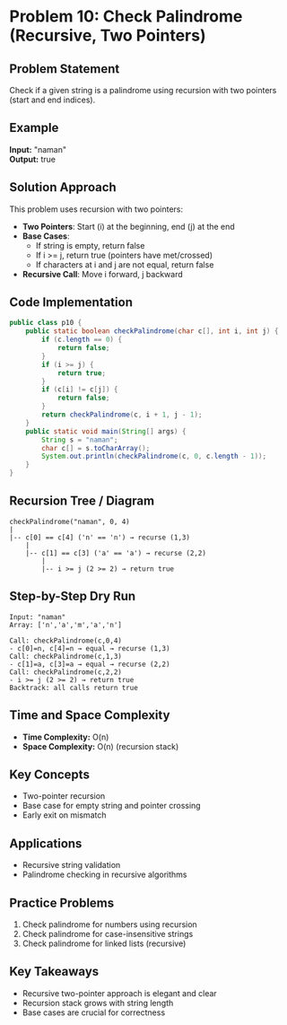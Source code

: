 # Problem 10: Check Palindrome (Recursive, Two Pointers)

## Problem Statement

Check if a given string is a palindrome using recursion with two pointers (start and end indices).

## Example

**Input:** "naman"  
**Output:** true

## Solution Approach

This problem uses recursion with two pointers:

- **Two Pointers**: Start (i) at the beginning, end (j) at the end
- **Base Cases**:
  - If string is empty, return false
  - If i >= j, return true (pointers have met/crossed)
  - If characters at i and j are not equal, return false
- **Recursive Call**: Move i forward, j backward

## Code Implementation

```java
public class p10 {
    public static boolean checkPalindrome(char c[], int i, int j) {
        if (c.length == 0) {
            return false;
        }
        if (i >= j) {
            return true;
        }
        if (c[i] != c[j]) {
            return false;
        }
        return checkPalindrome(c, i + 1, j - 1);
    }
    public static void main(String[] args) {
        String s = "naman";
        char c[] = s.toCharArray();
        System.out.println(checkPalindrome(c, 0, c.length - 1));
    }
}
```

## Recursion Tree / Diagram

```
checkPalindrome("naman", 0, 4)
|
|-- c[0] == c[4] ('n' == 'n') → recurse (1,3)
    |
    |-- c[1] == c[3] ('a' == 'a') → recurse (2,2)
        |
        |-- i >= j (2 >= 2) → return true
```

## Step-by-Step Dry Run

```
Input: "naman"
Array: ['n','a','m','a','n']

Call: checkPalindrome(c,0,4)
- c[0]=n, c[4]=n → equal → recurse (1,3)
Call: checkPalindrome(c,1,3)
- c[1]=a, c[3]=a → equal → recurse (2,2)
Call: checkPalindrome(c,2,2)
- i >= j (2 >= 2) → return true
Backtrack: all calls return true
```

## Time and Space Complexity

- **Time Complexity:** O(n)
- **Space Complexity:** O(n) (recursion stack)

## Key Concepts

- Two-pointer recursion
- Base case for empty string and pointer crossing
- Early exit on mismatch

## Applications

- Recursive string validation
- Palindrome checking in recursive algorithms

## Practice Problems

1. Check palindrome for numbers using recursion
2. Check palindrome for case-insensitive strings
3. Check palindrome for linked lists (recursive)

## Key Takeaways

- Recursive two-pointer approach is elegant and clear
- Recursion stack grows with string length
- Base cases are crucial for correctness
